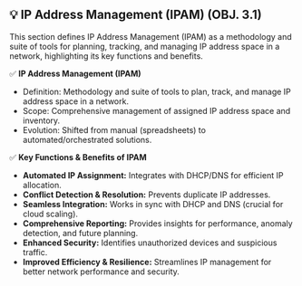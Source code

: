 ## 💡 IP Address Management (IPAM) (OBJ. 3.1)
This section defines IP Address Management (IPAM) as a methodology and suite of tools for planning, tracking, and managing IP address space in a network, highlighting its key functions and benefits.

✅ **IP Address Management (IPAM)**
- Definition: Methodology and suite of tools to plan, track, and manage IP address space in a network.
- Scope: Comprehensive management of assigned IP address space and inventory.
- Evolution: Shifted from manual (spreadsheets) to automated/orchestrated solutions.

✅ **Key Functions & Benefits of IPAM**
- **Automated IP Assignment:** Integrates with DHCP/DNS for efficient IP allocation.
- **Conflict Detection & Resolution:** Prevents duplicate IP addresses.
- **Seamless Integration:** Works in sync with DHCP and DNS (crucial for cloud scaling).
- **Comprehensive Reporting:** Provides insights for performance, anomaly detection, and future planning.
- **Enhanced Security:** Identifies unauthorized devices and suspicious traffic.
- **Improved Efficiency & Resilience:** Streamlines IP management for better network performance and security.
